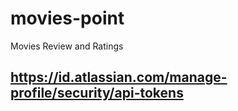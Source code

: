# movies-point
Movies Review and Ratings


## https://id.atlassian.com/manage-profile/security/api-tokens